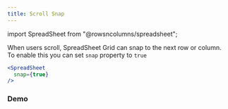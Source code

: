 ```yaml
---
title: Scroll Snap
---
```

import SpreadSheet from "@rowsncolumns/spreadsheet";

When users scroll, SpreadSheet Grid  can snap to the next row or column. To enable this you can set `snap` property to `true`

```jsx
<SpreadSheet
  snap={true}
/>
```

### Demo

<SpreadSheet autoFocus={false} snap />